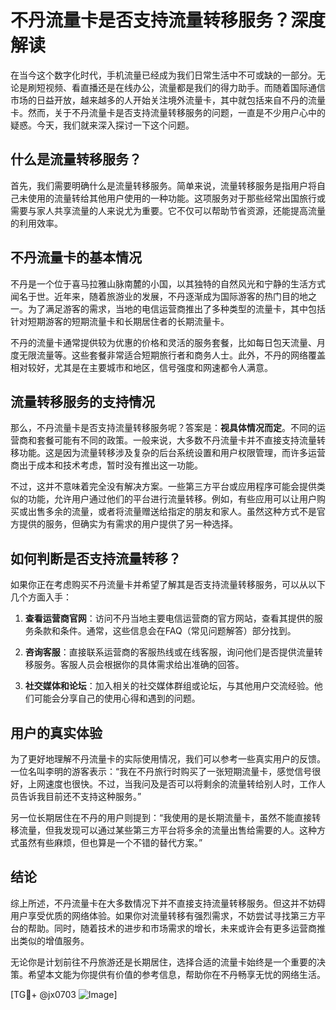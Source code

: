 # 不丹流量卡是否支持流量转移服务？深度解读

在当今这个数字化时代，手机流量已经成为我们日常生活中不可或缺的一部分。无论是刷短视频、看直播还是在线办公，流量都是我们的得力助手。而随着国际通信市场的日益开放，越来越多的人开始关注境外流量卡，其中就包括来自不丹的流量卡。然而，关于不丹流量卡是否支持流量转移服务的问题，一直是不少用户心中的疑惑。今天，我们就来深入探讨一下这个问题。

## 什么是流量转移服务？

首先，我们需要明确什么是流量转移服务。简单来说，流量转移服务是指用户将自己未使用的流量转给其他用户使用的一种功能。这项服务对于那些经常出国旅行或需要与家人共享流量的人来说尤为重要。它不仅可以帮助节省资源，还能提高流量的利用效率。

## 不丹流量卡的基本情况

不丹是一个位于喜马拉雅山脉南麓的小国，以其独特的自然风光和宁静的生活方式闻名于世。近年来，随着旅游业的发展，不丹逐渐成为国际游客的热门目的地之一。为了满足游客的需求，当地的电信运营商推出了多种类型的流量卡，其中包括针对短期游客的短期流量卡和长期居住者的长期流量卡。

不丹的流量卡通常提供较为优惠的价格和灵活的服务套餐，比如每日包天流量、月度无限流量等。这些套餐非常适合短期旅行者和商务人士。此外，不丹的网络覆盖相对较好，尤其是在主要城市和地区，信号强度和网速都令人满意。

## 流量转移服务的支持情况

那么，不丹流量卡是否支持流量转移服务呢？答案是：**视具体情况而定**。不同的运营商和套餐可能有不同的政策。一般来说，大多数不丹流量卡并不直接支持流量转移功能。这是因为流量转移涉及复杂的后台系统设置和用户权限管理，而许多运营商出于成本和技术考虑，暂时没有推出这一功能。

不过，这并不意味着完全没有解决方案。一些第三方平台或应用程序可能会提供类似的功能，允许用户通过他们的平台进行流量转移。例如，有些应用可以让用户购买或出售多余的流量，或者将流量赠送给指定的朋友和家人。虽然这种方式不是官方提供的服务，但确实为有需求的用户提供了另一种选择。

## 如何判断是否支持流量转移？

如果你正在考虑购买不丹流量卡并希望了解其是否支持流量转移服务，可以从以下几个方面入手：

1. **查看运营商官网**：访问不丹当地主要电信运营商的官方网站，查看其提供的服务条款和条件。通常，这些信息会在FAQ（常见问题解答）部分找到。

2. **咨询客服**：直接联系运营商的客服热线或在线客服，询问他们是否提供流量转移服务。客服人员会根据你的具体需求给出准确的回答。

3. **社交媒体和论坛**：加入相关的社交媒体群组或论坛，与其他用户交流经验。他们可能会分享自己的使用心得和遇到的问题。

## 用户的真实体验

为了更好地理解不丹流量卡的实际使用情况，我们可以参考一些真实用户的反馈。一位名叫李明的游客表示：“我在不丹旅行时购买了一张短期流量卡，感觉信号很好，上网速度也很快。不过，当我问及是否可以将剩余的流量转给别人时，工作人员告诉我目前还不支持这种服务。”

另一位长期居住在不丹的用户则提到：“我使用的是长期流量卡，虽然不能直接转移流量，但我发现可以通过某些第三方平台将多余的流量出售给需要的人。这种方式虽然有些麻烦，但也算是一个不错的替代方案。”

## 结论

综上所述，不丹流量卡在大多数情况下并不直接支持流量转移服务。但这并不妨碍用户享受优质的网络体验。如果你对流量转移有强烈需求，不妨尝试寻找第三方平台的帮助。同时，随着技术的进步和市场需求的增长，未来或许会有更多运营商推出类似的增值服务。

无论你是计划前往不丹旅游还是长期居住，选择合适的流量卡始终是一个重要的决策。希望本文能为你提供有价值的参考信息，帮助你在不丹畅享无忧的网络生活。

[TG💪+ @jx0703 ![Image](https://github.com/user-attachments/assets/dbca1d08-cadb-493c-b0ec-ad6f7a83f270)]